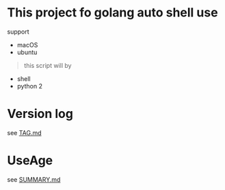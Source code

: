 # This project fo golang auto shell use

support

- macOS
- ubuntu

> this script will by

- shell
- python 2


# Version log

see [TAG.md](TAG.md)


# UseAge

see [SUMMARY.md](Doc/SUMMARY.md)
